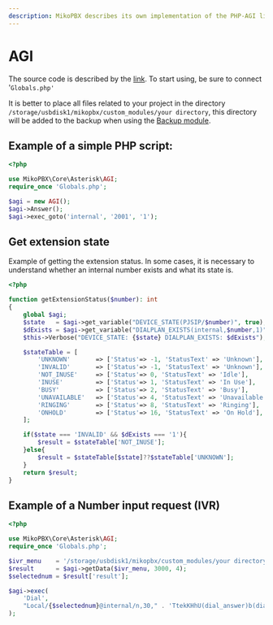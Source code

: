 ```yaml
---
description: MikoPBX describes its own implementation of the PHP-AGI library.
---
```


# AGI

The source code is described by the [link](https://github.com/mikopbx/Core/blob/108b6ffa06faf19d39770a4af505166709838222/src/Core/Asterisk/AGI.php#L31-L31). To start using, be sure to connect '`Globals.php'`

It is better to place all files related to your project in the directory `/storage/usbdisk1/mikopbx/custom_modules/your directory`, this directory will be added to the backup when using the [Backup module](https://github.com/mikopbx/ModuleBackup).

## Example of a simple PHP script:

```php
<?php

use MikoPBX\Core\Asterisk\AGI;
require_once 'Globals.php';

$agi = new AGI();
$agi->Answer();
$agi->exec_goto('internal', '2001', '1');
```

## Get extension state

Example of getting the extension status. In some cases, it is necessary to understand whether an internal number exists and what its state is.

```php
<?php

function getExtensionStatus($number): int
{
    global $agi;
    $state   = $agi->get_variable("DEVICE_STATE(PJSIP/$number)", true);
    $dExists = $agi->get_variable("DIALPLAN_EXISTS(internal,$number,1)", true);
    $this->Verbose("DEVICE_STATE: {$state} DIALPLAN_EXISTS: $dExists");

    $stateTable = [
        'UNKNOWN'       => ['Status'=> -1, 'StatusText' => 'Unknown'],
        'INVALID'       => ['Status'=> -1, 'StatusText' => 'Unknown'],
        'NOT_INUSE'     => ['Status'=> 0, 'StatusText' => 'Idle'],
        'INUSE'         => ['Status'=> 1, 'StatusText' => 'In Use'],
        'BUSY'          => ['Status'=> 2, 'StatusText' => 'Busy'],
        'UNAVAILABLE'   => ['Status'=> 4, 'StatusText' => 'Unavailable'],
        'RINGING'       => ['Status'=> 8, 'StatusText' => 'Ringing'],
        'ONHOLD'        => ['Status'=> 16, 'StatusText' => 'On Hold'],
    ];

    if($state === 'INVALID' && $dExists === '1'){
        $result = $stateTable['NOT_INUSE'];
    }else{
        $result = $stateTable[$state]??$stateTable['UNKNOWN'];
    }
    return $result;
}
```

## Example of a Number input request (IVR)

```php
<?php

use MikoPBX\Core\Asterisk\AGI;
require_once 'Globals.php';

$ivr_menu    = '/storage/usbdisk1/mikopbx/custom_modules/your directory/file name without extension';
$result      = $agi->getData($ivr_menu, 3000, 4);
$selectednum = $result['result'];

$agi->exec(
    'Dial',
    "Local/{$selectednum}@internal/n,30," . 'TtekKHhU(dial_answer)b(dial_create_chan,s,1)'
);
```

